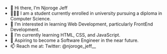 - 👋 Hi there, I’m Njoroge Jeff
- 👨🏾‍🎓 I am a student currently enrolled in university pursuing a diploma in Computer Science.
- 👀 I’m interested in learning Web Development, particularly FrontEnd Development.
- 🌱 I’m currently learning HTML, CSS, and JavaScript.
- 💞️ Aspiring to become a Software Engineer in the near future.
- 📫 Reach me at: 
      Twitter: @njoroge_jeff__

<!---
njorogejeff/njorogejeff is a ✨ special ✨ repository because its `README.md` (this file) appears on your GitHub profile.
You can click the Preview link to take a look at your changes.
--->
